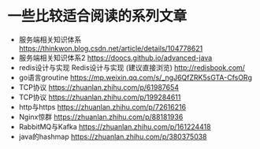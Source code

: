 一些比较适合阅读的系列文章
==


- 服务端相关知识体系   https://thinkwon.blog.csdn.net/article/details/104778621
- 服务端相关知识体系2  https://doocs.github.io/advanced-java
- redis设计与实现     Redis设计与实现 (建议直接浏览)  http://redisbook.com/
- go语言groutine     https://mp.weixin.qq.com/s/_ngJ6QfZRK5sGTA-CfsORg
- TCP协议     https://zhuanlan.zhihu.com/p/61987654
- TCP协议     https://zhuanlan.zhihu.com/p/199284611
- http与https  https://zhuanlan.zhihu.com/p/72616216
- Nginx惊群     https://zhuanlan.zhihu.com/p/88181936
- RabbitMQ与Kafka https://zhuanlan.zhihu.com/p/161224418
- java的hashmap https://zhuanlan.zhihu.com/p/380375038
